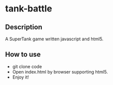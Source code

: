 # tank-battle
## Description
A SuperTank game written javascript and html5.
## How to use
* git clone code
* Open index.html by browser supporting html5.
* Enjoy it!


